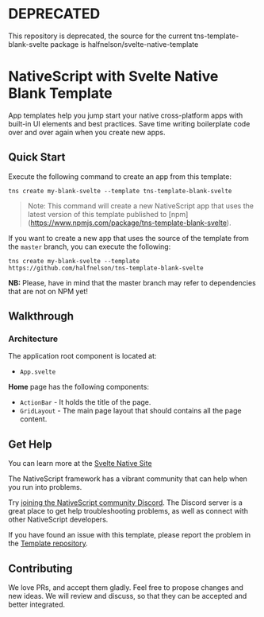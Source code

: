 # DEPRECATED

This repository is deprecated, the source for the current tns-template-blank-svelte package is halfnelson/svelte-native-template

# NativeScript with Svelte Native Blank Template

App templates help you jump start your native cross-platform apps with built-in UI elements and best practices. Save time writing boilerplate code over and over again when you create new apps.

## Quick Start
Execute the following command to create an app from this template:

```
tns create my-blank-svelte --template tns-template-blank-svelte
```

> Note: This command will create a new NativeScript app that uses the latest version of this template published to [npm] (https://www.npmjs.com/package/tns-template-blank-svelte).

If you want to create a new app that uses the source of the template from the `master` branch, you can execute the following:

```
tns create my-blank-svelte --template https://github.com/halfnelson/tns-template-blank-svelte
```

**NB:** Please, have in mind that the master branch may refer to dependencies that are not on NPM yet!

## Walkthrough

### Architecture
The application root component is located at:
- `App.svelte`

**Home** page has the following components:
- `ActionBar` - It holds the title of the page.
- `GridLayout` - The main page layout that should contains all the page content.

## Get Help
You can learn more at the [Svelte Native Site](https://svelte-native.technology)

The NativeScript framework has a vibrant community that can help when you run into problems.

Try [joining the NativeScript community Discord](https://discordapp.com/invite/tWatGYj). The Discord server is a great place to get help troubleshooting problems, as well as connect with other NativeScript developers.

If you have found an issue with this template, please report the problem in the [Template repository](https://github.com/halfnelson/tns-template-blank-svelte).

## Contributing

We love PRs, and accept them gladly. Feel free to propose changes and new ideas. We will review and discuss, so that they can be accepted and better integrated.
